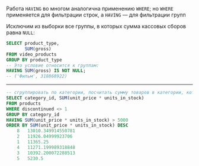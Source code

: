 Работа `HAVING` во многом аналогична применению `WHERE`; но `WHERE` применяется для фильтрации строк, а `HAVING` — для фильтрации групп

Исключим из выборки все группы, в которых сумма кассовых сборов равна `NULL`:
```SQL
SELECT product_type,
       SUM(gross)
FROM video_products
GROUP BY product_type
-- Это условие относится к группам:
HAVING SUM(gross) IS NOT NULL;
-- ('Фильм', 318868922) 
```
___
```SQL
-- сгруппировать по категории, посчитать сумму товаров в категории, которые в продаже и вывести те категории, в которых сумма превышает 5000 по убыванию
SELECT category_id, SUM(unit_price * units_in_stock)
FROM products
WHERE discontinued <> 1
GROUP BY category_id
HAVING SUM(unit_price * units_in_stock) > 5000
ORDER BY SUM(unit_price * units_in_stock) DESC
	8	13010.349914550781
	2	11926.04999923706
	1	11365.25
	4	11271.199989318848
	3	10392.200072288513
	5	5230.5
```